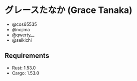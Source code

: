 # グレースたなか (Grace Tanaka)

- @cos65535
- @nojima
- @qwerty__
- @seikichi

## Requirements

- Rust: 1.53.0
- Cargo: 1.53.0

